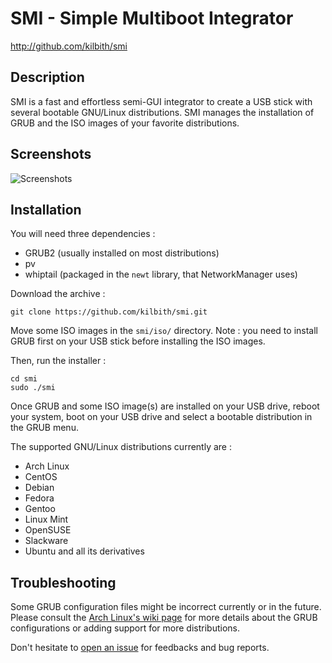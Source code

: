 SMI - Simple Multiboot Integrator
=================================

http://github.com/kilbith/smi

Description
-----------

SMI is a fast and effortless semi-GUI integrator to create a USB stick with
several bootable GNU/Linux distributions. SMI manages the installation
of GRUB and the ISO images of your favorite distributions.

Screenshots
-----------

![Screenshots](https://lut.im/e2As3L8Tc3/YnxRFj4wXD9uvKUM.gif)

Installation
------------

You will need three dependencies :

  * GRUB2 (usually installed on most distributions)
  * pv
  * whiptail (packaged in the `newt` library, that NetworkManager uses)

Download the archive :

    git clone https://github.com/kilbith/smi.git

Move some ISO images in the `smi/iso/` directory.
Note : you need to install GRUB first on your USB stick before installing the ISO images.

Then, run the installer :

    cd smi
    sudo ./smi

Once GRUB and some ISO image(s) are installed on your USB drive, reboot your system,
boot on your USB drive and select a bootable distribution in the GRUB menu.

The supported GNU/Linux distributions currently are :

  * Arch Linux
  * CentOS
  * Debian
  * Fedora
  * Gentoo
  * Linux Mint
  * OpenSUSE
  * Slackware
  * Ubuntu and all its derivatives

Troubleshooting
---------------

Some GRUB configuration files might be incorrect currently or in the future.
Please consult the [Arch Linux's wiki page](https://wiki.archlinux.org/index.php/Multiboot_USB_drive)
for more details about the GRUB configurations or adding support for more distributions.

Don't hesitate to [open an issue](https://github.com/kilbith/smi/issues/new) for feedbacks and bug reports.

